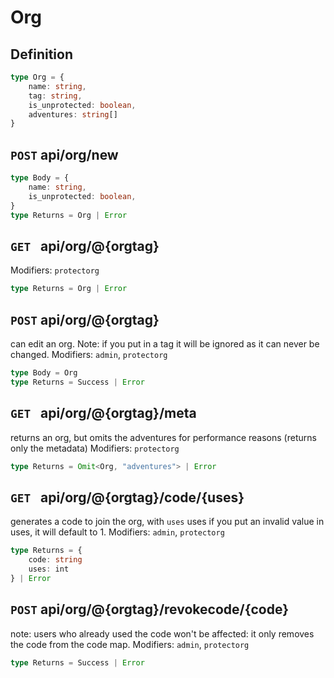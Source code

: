 # Org
## Definition
```ts
type Org = {
    name: string,
    tag: string,
    is_unprotected: boolean,
    adventures: string[]
}
```

## `POST` api/org/new
```ts
type Body = {
    name: string,
    is_unprotected: boolean,
}
type Returns = Org | Error
```

## `GET ` api/org/@{orgtag}
Modifiers: `protectorg`
```ts
type Returns = Org | Error
```

## `POST` api/org/@{orgtag}
can edit an org. Note: if you put in a tag it will be ignored as it can never be changed.
Modifiers: `admin`, `protectorg`
```ts
type Body = Org
type Returns = Success | Error
```

## `GET ` api/org/@{orgtag}/meta
returns an org, but omits the adventures for performance reasons (returns only the metadata)
Modifiers: `protectorg`
```ts
type Returns = Omit<Org, "adventures"> | Error
```

## `GET ` api/org/@{orgtag}/code/{uses}
generates a code to join the org, with `uses` uses
if you put an invalid value in uses, it will default to 1.
Modifiers: `admin`, `protectorg`
```ts
type Returns = {
    code: string
    uses: int
} | Error
```

## `POST` api/org/@{orgtag}/revokecode/{code}
note: users who already used the code won't be affected: it only removes the code from the code map.
Modifiers: `admin`, `protectorg`
```ts
type Returns = Success | Error
```